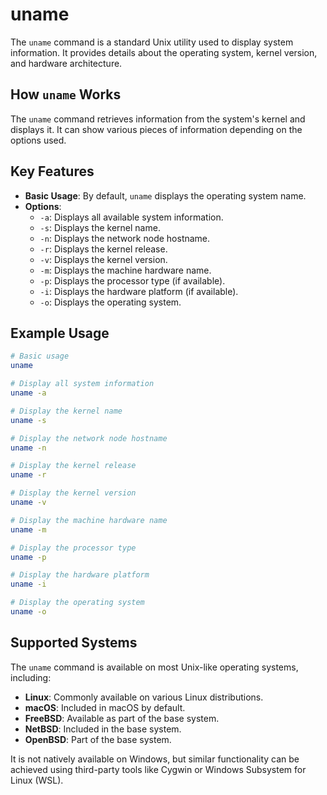 # uname

The `uname` command is a standard Unix utility used to display system information. It provides details about the operating system, kernel version, and hardware architecture.

## How `uname` Works

The `uname` command retrieves information from the system's kernel and displays it. It can show various pieces of information depending on the options used.

## Key Features

- **Basic Usage**: By default, `uname` displays the operating system name.
- **Options**:
    - `-a`: Displays all available system information.
    - `-s`: Displays the kernel name.
    - `-n`: Displays the network node hostname.
    - `-r`: Displays the kernel release.
    - `-v`: Displays the kernel version.
    - `-m`: Displays the machine hardware name.
    - `-p`: Displays the processor type (if available).
    - `-i`: Displays the hardware platform (if available).
    - `-o`: Displays the operating system.

## Example Usage

```sh
# Basic usage
uname

# Display all system information
uname -a

# Display the kernel name
uname -s

# Display the network node hostname
uname -n

# Display the kernel release
uname -r

# Display the kernel version
uname -v

# Display the machine hardware name
uname -m

# Display the processor type
uname -p

# Display the hardware platform
uname -i

# Display the operating system
uname -o
```

## Supported Systems

The `uname` command is available on most Unix-like operating systems, including:

- **Linux**: Commonly available on various Linux distributions.
- **macOS**: Included in macOS by default.
- **FreeBSD**: Available as part of the base system.
- **NetBSD**: Included in the base system.
- **OpenBSD**: Part of the base system.

It is not natively available on Windows, but similar functionality can be achieved using third-party tools like Cygwin or Windows Subsystem for Linux (WSL).